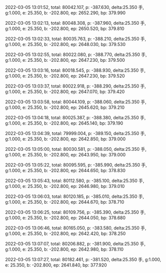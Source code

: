 2022-03-05 13:01:52, total: 80042.107, p: -387.630, delta:25.350 手, g:1.000, e: 25.350, b: -202.800, ep: 2652.290, bp: 379.990

2022-03-05 13:02:13, total: 80048.308, p: -387.960, delta:25.350 手, g:1.000, e: 25.350, b: -202.800, ep: 2650.520, bp: 379.810

2022-03-05 13:02:33, total: 80035.763, p: -388.210, delta:25.350 手, g:1.000, e: 25.350, b: -202.800, ep: 2648.030, bp: 379.530

2022-03-05 13:02:55, total: 80022.080, p: -388.770, delta:25.350 手, g:1.000, e: 25.350, b: -202.800, ep: 2647.230, bp: 379.500

2022-03-05 13:03:16, total: 80018.545, p: -388.930, delta:25.350 手, g:1.000, e: 25.350, b: -202.800, ep: 2647.230, bp: 379.520

2022-03-05 13:03:37, total: 80022.918, p: -388.290, delta:25.350 手, g:1.000, e: 25.350, b: -202.800, ep: 2647.070, bp: 379.420

2022-03-05 13:03:58, total: 80044.109, p: -388.060, delta:25.350 手, g:1.000, e: 25.350, b: -202.800, ep: 2645.620, bp: 379.210

2022-03-05 13:04:18, total: 80025.387, p: -388.380, delta:25.350 手, g:1.000, e: 25.350, b: -202.800, ep: 2645.140, bp: 379.190

2022-03-05 13:04:39, total: 79999.004, p: -389.150, delta:25.350 手, g:1.000, e: 25.350, b: -202.800, ep: 2642.850, bp: 379.000

2022-03-05 13:05:00, total: 80030.581, p: -388.050, delta:25.350 手, g:1.000, e: 25.350, b: -202.800, ep: 2643.950, bp: 379.000

2022-03-05 13:05:22, total: 80095.595, p: -385.990, delta:25.350 手, g:1.000, e: 25.350, b: -202.800, ep: 2644.650, bp: 378.830

2022-03-05 13:05:43, total: 80112.580, p: -385.100, delta:25.350 手, g:1.000, e: 25.350, b: -202.800, ep: 2646.980, bp: 379.010

2022-03-05 13:06:03, total: 80120.185, p: -385.010, delta:25.350 手, g:1.000, e: 25.350, b: -202.800, ep: 2644.670, bp: 378.710

2022-03-05 13:06:25, total: 80109.756, p: -385.390, delta:25.350 手, g:1.000, e: 25.350, b: -202.800, ep: 2644.050, bp: 378.680

2022-03-05 13:06:46, total: 80165.050, p: -383.580, delta:25.350 手, g:1.000, e: 25.350, b: -202.800, ep: 2642.420, bp: 378.250

2022-03-05 13:07:07, total: 80206.882, p: -381.900, delta:25.350 手, g:1.000, e: 25.350, b: -202.800, ep: 2642.980, bp: 378.110

2022-03-05 13:07:27, total: 80182.461, p: -381.520, delta:25.350 手, g:1.000, e: 25.350, b: -202.800, ep: 2641.840, bp: 377.920